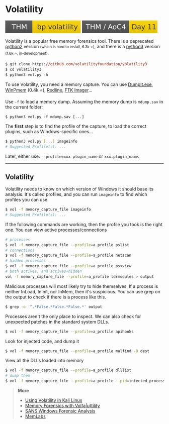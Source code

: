 # Volatility

[![bpvolatility](../../../_badges/thm/bpvolatility.svg)](https://tryhackme.com/room/bpvolatility)
[![adventofcyber4](../../../_badges/thm/adventofcyber4/day11.svg)](https://tryhackme.com/room/adventofcyber4)

<div class="row row-cols-md-2"><div>

Volatility is a popular free memory forensics tool. There is a deprecated [python2](https://github.com/volatilityfoundation/volatility) version <small>(which is hard to install, 6.3k ⭐)</small>, and there is a [python3](https://github.com/volatilityfoundation/volatility3) version <small>(1.6k ⭐, in-development)</small>.

```ps
$ git clone https://github.com/volatilityfoundation/volatility3
$ cd volatility3
$ python3 vol.py -h
```

To use Volatility, you need a memory capture. You can use [DumpIt.exe](https://www.aldeid.com/wiki/Dumpit), [WinPmem](https://github.com/Velocidex/WinPmem) (0.4k ⭐), [Redline](https://fireeye.market/apps/211364), [FTK Imager](https://www.exterro.com/ftk-imager)... 

</div><div>

Use `-f` to load a memory dump. Assuming the memory dump is `mdump.sav` in the current folder:

```ps
$ python3 vol.py -f mdump.sav [...]
```

The **first** step is to find the profile of the capture, to load the correct plugins, such as Windows-specific ones...

```bash
$ python3 vol.py [...] imageinfo
# Suggested Profile(s): ...
```

Later, either use: `--profile=xxx plugin_name` or `xxx.plugin_name`.
</div></div>

<hr class="sep-both">

## Volatility

<div class="row row-cols-md-2"><div>

Volatility needs to know on which version of Windows it should base its analysis. It's called profiles, and you can run `imageinfo` to find which profiles you can use.

```bash
$ vol -f memory_capture_file imageinfo
# Suggested Profile(s): ...
```

If the following commands are working, then the profile you took is the right one. You can view active processes/connections

```bash
# processes
$ vol -f memory_capture_file --profile=a_profile pslist
# connections
$ vol -f memory_capture_file --profile=a_profile netscan
# hidden processes
$ vol -f memory_capture_file --profile=a_profile psxview
# both actives, and actives+hidden
vol -f memory_capture_file --profile=a_profile ldrmodules > output
```
</div><div>

Malicious processes will most likely try to hide themselves. If a process is neither InLoad, InInit, nor InMem, then it's suspicious. You can use grep on the output to check if there is a process like this.

```bash
$ grep -o '^.*False.*False.*False.*' output
```

Processes aren't the only place to inspect. We can also check for unexpected patches in the standard system DLLs.

```bash
$ vol -f memory_capture_file --profile=a_profile apihooks
```

Look for injected code, and dump it

```bash
$ vol -f memory_capture_file --profile=a_profile malfind -D dest
```

View all the DLLs loaded into memory

```bash
$ vol -f memory_capture_file --profile=a_profile dlllist
# dump them
$ vol -f memory_capture_file --profile=a_profile --pid=infected_process_pid dlldump -D dest
```
</div></div>

> **More**
>
> * [Using Volatility in Kali Linux](https://subscription.packtpub.com/book/security/9781838640804/10/ch10lvl1sec55/using-volatility-in-kali-linux)
> * [Memory Forensics with Vol(a|u)tility](https://www.youtube.com/watch?v=dB5852eAgpc)
> * [SANS Windows Forensic Analysis](https://www.sans.org/cyber-security-courses/windows-forensic-analysis/)
> * [MemLabs](https://github.com/stuxnet999/MemLabs)